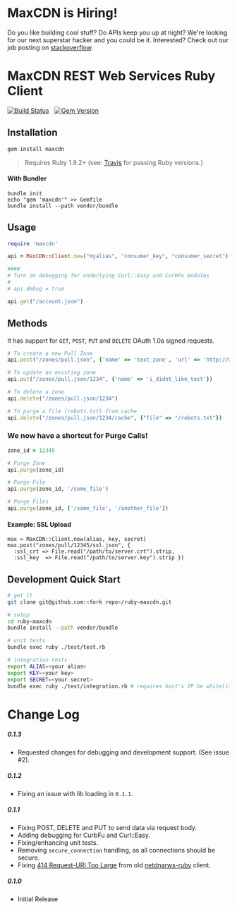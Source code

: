 # MaxCDN is Hiring!

Do you like building cool stuff?  Do APIs keep you up at night? We're looking for our next superstar hacker and you could be it. Interested? Check out our job posting on [stackoverflow](http://careers.stackoverflow.com/jobs/37078/senior-web-engineer-for-fun-growing-la-startup-maxcdn&a=JdFbT4OY).

# MaxCDN REST Web Services Ruby Client

[![Build Status](https://travis-ci.org/MaxCDN/ruby-maxcdn.png?branch=master)](https://travis-ci.org/MaxCDN/ruby-maxcdn) &nbsp; [![Gem Version](https://badge.fury.io/rb/maxcdn.png)](http://badge.fury.io/rb/maxcdn)

## Installation

``` bash
gem install maxcdn
```

> Requires Ruby 1.9.2+ (see: [Travis](https://travis-ci.org/MaxCDN/ruby-maxcdn.png?branch=master) for passing Ruby versions.)

#### With Bundler

```
bundle init
echo "gem 'maxcdn'" >> Gemfile
bundle install --path vendor/bundle
```

## Usage
```ruby
require 'maxcdn'

api = MaxCDN::Client.new("myalias", "consumer_key", "consumer_secret")

####
# Turn on debugging for underlying Curl::Easy and CurbFu modules
#
# api.debug = true

api.get("/account.json")
```

## Methods
It has support for `GET`, `POST`, `PUT` and `DELETE` OAuth 1.0a signed requests.

```ruby
# To create a new Pull Zone
api.post("/zones/pull.json", {'name' => 'test_zone', 'url' => 'http://my-test-site.com'})

# To update an existing zone
api.put("/zones/pull.json/1234", {'name' => 'i_didnt_like_test'})

# To delete a zone
api.delete("/zones/pull.json/1234")

# To purge a file (robots.txt) from cache
api.delete("/zones/pull.json/1234/cache", {"file" => "/robots.txt"})
```

### We now have a shortcut for Purge Calls!
```ruby
zone_id = 12345

# Purge Zone
api.purge(zone_id)

# Purge File
api.purge(zone_id, '/some_file')

# Purge Files
api.purge(zone_id, ['/some_file', '/another_file'])
```

#### Example: SSL Upload

```
max = MaxCDN::Client.new(alias, key, secret)
max.post("zones/pull/12345/ssl.json", {
  :ssl_crt => File.read("/path/to/server.crt").strip,
  :ssl_key  => File.read("/path/to/server.key").strip })
```

## Development Quick Start

``` bash
# get it
git clone git@github.com:<fork repo>/ruby-maxcdn.git

# setup
cd ruby-maxcdn
bundle install --path vendor/bundle

# unit tests
bundle exec ruby ./test/test.rb

# integration tests
export ALIAS=<your alias>
export KEY=<your key>
export SECRET=<your secret>
bundle exec ruby ./test/integration.rb # requires host's IP be whitelisted
```

# Change Log

##### 0.1.3

* Requested changes for debugging and development support. (See issue #2).

##### 0.1.2

* Fixing an issue with lib loading in `0.1.1`.

##### 0.1.1

* Fixing POST, DELETE and PUT to send data via request body.
* Adding debugging for CurbFu and Curl::Easy.
* Fixing/enhancing unit tests.
* Removing `secure_connection` handling, as all connections should be secure.
* Fixing [414 Request-URI Too Large](https://github.com/netdna/netdnarws-ruby/issues/10) from old [netdnarws-ruby](https://github.com/netdna/netdnarws-ruby) client.


##### 0.1.0

* Initial Release

